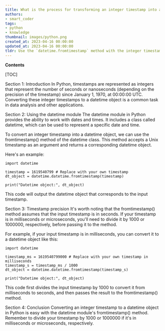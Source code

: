 ```yaml
---
title: What is the process for transforming an integer timestamp into a datetime?
authors:
- smart_coder
tags:
- python
- knowledge
thumbnail: images/python.png
created_at: 2023-04-16 00:00:00
updated_at: 2023-04-16 00:00:00
tldr: Use the `datetime.fromtimestamp` method with the integer timestamp as its argument to convert it into a datetime object in Python.
---
```


**Contents**

[TOC]

Section 1: Introduction
In Python, timestamps are represented as integers that represent the number of seconds or nanoseconds (depending on the precision of the timestamp) since January 1, 1970, at 00:00:00 UTC. Converting these integer timestamps to a datetime object is a common task in data analysis and other applications.

Section 2: Using the datetime module
The datetime module in Python provides the ability to work with dates and times. It includes a class called datetime, which can be used to represent a specific date and time.

To convert an integer timestamp into a datetime object, we can use the fromtimestamp() method of the datetime class. This method accepts a Unix timestamp as an argument and returns a corresponding datetime object.

Here's an example:

```
import datetime

timestamp = 1619540799 # Replace with your own timestamp
dt_object = datetime.datetime.fromtimestamp(timestamp)

print("Datetime object:", dt_object)
```

This code will output the datetime object that corresponds to the input timestamp.

Section 3: Timestamp precision
It's worth noting that the fromtimestamp() method assumes that the input timestamp is in seconds. If your timestamp is in milliseconds or microseconds, you'll need to divide it by 1000 or 1000000, respectively, before passing it to the method.

For example, if your input timestamp is in milliseconds, you can convert it to a datetime object like this:

```
import datetime

timestamp_ms = 1619540799000 # Replace with your own timestamp in milliseconds
timestamp_s = timestamp_ms / 1000
dt_object = datetime.datetime.fromtimestamp(timestamp_s)

print("Datetime object:", dt_object)
```

This code first divides the input timestamp by 1000 to convert it from milliseconds to seconds, and then passes the result to the fromtimestamp() method.

Section 4: Conclusion
Converting an integer timestamp to a datetime object in Python is easy with the datetime module's fromtimestamp() method. Remember to divide your timestamp by 1000 or 1000000 if it's in milliseconds or microseconds, respectively.
